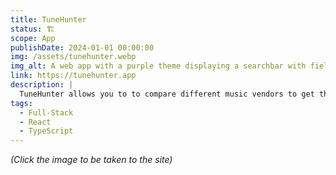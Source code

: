 ```yaml
---
title: TuneHunter
status: 🏗️
scope: App
publishDate: 2024-01-01 00:00:00
img: /assets/tunehunter.webp
img_alt: A web app with a purple theme displaying a searchbar with fields for Arist and Song and a table with suggestions.
link: https://tunehunter.app
description: |
  TuneHunter allows you to to compare different music vendors to get the best deal when buying music online.
tags:
  - Full-Stack
  - React
  - TypeScript
---
```


_(Click the image to be taken to the site)_
